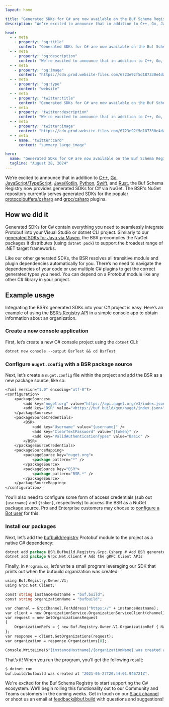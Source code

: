 ```yaml
---
layout: home

title: "Generated SDKs for C# are now available on the Buf Schema Registry"
description: "We’re excited to announce that in addition to C++, Go, JavaScript/TypeScript, Java/Kotlin, Python, Swift, and Rust, the Buf Schema Registry now provides generated SDKs for C# via NuGet."

head:
  - - meta
    - property: "og:title"
      content: "Generated SDKs for C# are now available on the Buf Schema Registry"
  - - meta
    - property: "og:description"
      content: "We’re excited to announce that in addition to C++, Go, JavaScript/TypeScript, Java/Kotlin, Python, Swift, and Rust, the Buf Schema Registry now provides generated SDKs for C# via NuGet."
  - - meta
    - property: "og:image"
      content: "https://cdn.prod.website-files.com/6723e92f5d187330e4da8144/674fa93515a983e9cf347d5c_C%23%20SDKs.png"
  - - meta
    - property: "og:type"
      content: "website"
  - - meta
    - property: "twitter:title"
      content: "Generated SDKs for C# are now available on the Buf Schema Registry"
  - - meta
    - property: "twitter:description"
      content: "We’re excited to announce that in addition to C++, Go, JavaScript/TypeScript, Java/Kotlin, Python, Swift, and Rust, the Buf Schema Registry now provides generated SDKs for C# via NuGet."
  - - meta
    - property: "twitter:image"
      content: "https://cdn.prod.website-files.com/6723e92f5d187330e4da8144/674fa93515a983e9cf347d5c_C%23%20SDKs.png"
  - - meta
    - name: "twitter:card"
      content: "summary_large_image"

hero:
  name: "Generated SDKs for C# are now available on the Buf Schema Registry"
  tagline: "August 28, 2024"
---
```


We’re excited to announce that in addition to [C++](/docs/bsr/generated-sdks/cmake/index.md), [Go](/docs/bsr/generated-sdks/go/index.md), [JavaScript/TypeScript](/docs/bsr/generated-sdks/npm/index.md), [Java/Kotlin](/docs/bsr/generated-sdks/maven/index.md), [Python](/docs/bsr/generated-sdks/python/index.md), [Swift](/docs/bsr/generated-sdks/swift/index.md), and [Rust](/docs/bsr/generated-sdks/cargo/index.md), the Buf Schema Registry now provides generated SDKs for C# via NuGet. The BSR's NuGet repository currently serves generated SDKs for the popular [protocolbuffers/csharp](https://buf.build/protocolbuffers/csharp) and [grpc/csharp](https://buf.build/grpc/csharp) plugins.

## How we did it

Generated SDKs for C# contain everything you need to seamlessly integrate Protobuf into your Visual Studio or dotnet CLI project. Similarly to our [generated SDKs for Java via Maven](/docs/bsr/generated-sdks/maven/index.md), the BSR precompiles the NuGet packages it distributes (using `dotnet pack`) to support the broadest range of .NET target frameworks.

Like our other generated SDKs, the BSR resolves all transitive module and plugin dependencies automatically for you. There’s no need to navigate the dependencies of your code or use multiple C# plugins to get the correct generated types you need. You can depend on a Protobuf module like any other C# library in your project.

## Example usage

Integrating the BSR’s generated SDKs into your C# project is easy. Here’s an example of using the [BSR’s Registry API](https://buf.build/bufbuild/registry) in a simple console app to obtain information about an organization.

### Create a new console application

First, let’s create a new C# console project using the `dotnet` CLI:

```protobuf
dotnet new console --output BsrTest && cd BsrTest
```

### Configure `nuget.config` with a BSR package source

Next, let’s create a `nuget.config` file within the project and add the BSR as a new package source, like so:

```protobuf
<?xml version="1.0" encoding="utf-8"?>
<configuration>
    <packageSources>
        <add key="nuget.org" value="https://api.nuget.org/v3/index.json" protocolVersion="3" />
        <add key="BSR" value="<https://buf.build/gen/nuget/index.json>" protocolVersion="3" />
    </packageSources>
    <packageSourceCredentials>
        <BSR>
            <add key="Username" value="{username}" />
            <add key="ClearTextPassword" value="{token}" />
            <add key="ValidAuthenticationTypes" value="Basic" />
        </BSR>
    </packageSourceCredentials>
    <packageSourceMapping>
        <packageSource key="nuget.org">
            <package pattern="*" />
        </packageSource>
        <packageSource key="BSR">
            <package pattern="BSR.*" />
        </packageSource>
    </packageSourceMapping>
</configuration>
```

You’ll also need to configure some form of access credentials (sub out `{username}` and `{token}`, respectively) to access the BSR as a NuGet package source. Pro and Enterprise customers may choose to [configure a Bot user](/docs/bsr/admin/instance/bot-users/index.md) for this.

### Install our packages

Next, let’s add the [bufbuild/registry](https://buf.build/bufbuild/registry) Protobuf module to the project as a native C# dependency:

```protobuf
dotnet add package BSR.Bufbuild.Registry.Grpc.Csharp # Add BSR generated SDK
dotnet add package Grpc.Net.Client # Add the gRPC Client APIs
```

Finally, in `Program.cs`, let’s write a small program leveraging our SDK that prints out when the bufbuild organization was created:

```protobuf
using Buf.Registry.Owner.V1;
using Grpc.Net.Client;

const string instanceHostname = "buf.build";
const string organizationName = "bufbuild";

var channel = GrpcChannel.ForAddress("https://" + instanceHostname);
var client = new OrganizationService.OrganizationServiceClient(channel);
var request = new GetOrganizationsRequest
{
    OrganizationRefs = { new Buf.Registry.Owner.V1.OrganizationRef { Name = organizationName } }
};
var response = client.GetOrganizations(request);
var organization = response.Organizations[0];

Console.WriteLine($"{instanceHostname}/{organizationName} was created at {organization.CreateTime}.");
```

That’s it! When you run the program, you’ll get the following result:

```protobuf
$ dotnet run
buf.build/bufbuild was created at "2021-05-27T20:44:01.946721Z".
```

We're excited for the Buf Schema Registry to start supporting the C# ecosystem. We’ll begin rolling this functionality out to our Community and Teams customers in the coming weeks. Get in touch on our [Slack channel](https://buf.build/b/slack) or shoot us an email at [feedback@buf.build](mailto:feedback@buf.build) with questions and suggestions!

‍
